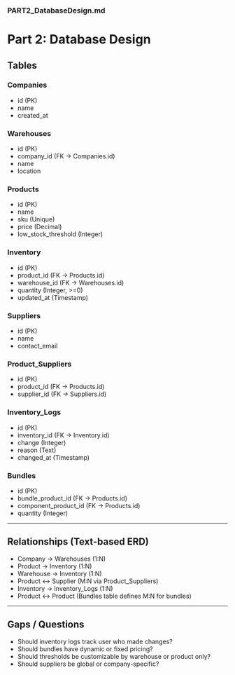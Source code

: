 ### PART2_DatabaseDesign.md

# Part 2: Database Design

## Tables

### Companies
- id (PK)
- name
- created_at

### Warehouses
- id (PK)
- company_id (FK → Companies.id)
- name
- location

### Products
- id (PK)
- name
- sku (Unique)
- price (Decimal)
- low_stock_threshold (Integer)

### Inventory
- id (PK)
- product_id (FK → Products.id)
- warehouse_id (FK → Warehouses.id)
- quantity (Integer, >=0)
- updated_at (Timestamp)

### Suppliers
- id (PK)
- name
- contact_email

### Product_Suppliers
- id (PK)
- product_id (FK → Products.id)
- supplier_id (FK → Suppliers.id)

### Inventory_Logs
- id (PK)
- inventory_id (FK → Inventory.id)
- change (Integer)
- reason (Text)
- changed_at (Timestamp)

### Bundles
- id (PK)
- bundle_product_id (FK → Products.id)
- component_product_id (FK → Products.id)
- quantity (Integer)

---

## Relationships (Text-based ERD)
- Company → Warehouses (1:N)
- Product → Inventory (1:N)
- Warehouse → Inventory (1:N)
- Product ↔ Supplier (M:N via Product_Suppliers)
- Inventory → Inventory_Logs (1:N)
- Product ↔ Product (Bundles table defines M:N for bundles)

---

## Gaps / Questions
- Should inventory logs track user who made changes?
- Should bundles have dynamic or fixed pricing?
- Should thresholds be customizable by warehouse or product only?
- Should suppliers be global or company-specific?

